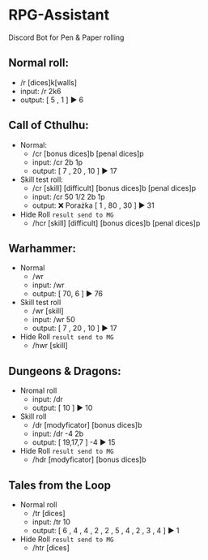 # RPG-Assistant
Discord Bot for Pen &amp; Paper rolling

Normal roll: 
  -
 -  /r [dices]k[walls]
 -  input:  /r 2k6
 -  output: [ 5 , 1 ]   :arrow_forward:   6 

Call of Cthulhu:
  -
  - Normal:
    - /cr [bonus dices]b [penal dices]p
    - input: /cr 2b 1p 
    - output: [ 7 , 20 , 10 ]   :arrow_forward:   17 
  - Skill test roll:
    - /cr [skill] [difficult] [bonus dices]b [penal dices]p
    - input: /cr 50 1/2 2b 1p
    - output: :x: Porażka    [ 1 , 80 , 30 ]   :arrow_forward:   31
  - Hide Roll `result send to MG`
    - /hcr [skill] [difficult] [bonus dices]b [penal dices]p
     
Warhammer:
  - 
  - Normal
    - /wr
    - input: /wr
    - output: [ 70, 6 ]   :arrow_forward:   76 
  - Skill test roll
    - /wr [skill]
    - input: /wr 50
    - output: [ 7 , 20 , 10 ]   :arrow_forward:   17 
  - Hide Roll `result send to MG`
    - /hwr [skill]

Dungeons & Dragons:
-
  - Nromal roll
    - input: /dr
    - output:  [ 10 ]   :arrow_forward:   10
  - Skill roll
    - /dr [modyficator] [bonus dices]b
    - input: /dr -4 2b
    - output: [ 19,17,7 ] -4  :arrow_forward:   15 
  - Hide Roll `result send to MG`
    - /hdr [modyficator] [bonus dices]b

Tales from the Loop
-
  - Normal roll
    - /tr [dices]
    - input: /tr 10
    - output: [ 6 , 4 , 4 , 2 , 2 , 5 , 4 , 2 , 3 , 4 ]  :arrow_forward:   1
  - Hide Roll `result send to MG`
    - /htr [dices]
